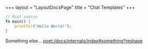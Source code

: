 +++
layout = "LayoutDocsPage"
title = "Chat Templates"
+++

```rs
// Rust source
fn main() {
    println!("Hello World!");
}
```

Something else... <poet:/docs/internals/index#something?reshape>
